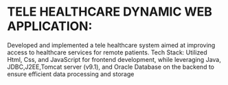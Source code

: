 # TELE HEALTHCARE DYNAMIC WEB APPLICATION:

Developed and implemented a tele healthcare system aimed at improving access to healthcare services for remote patients.
Tech Stack: 
            Utilized Html, Css, and JavaScript for frontend
development, while leveraging Java, JDBC,J2EE,Tomcat server (v9.1), and
Oracle Database on the backend to ensure efficient data processing
and storage
